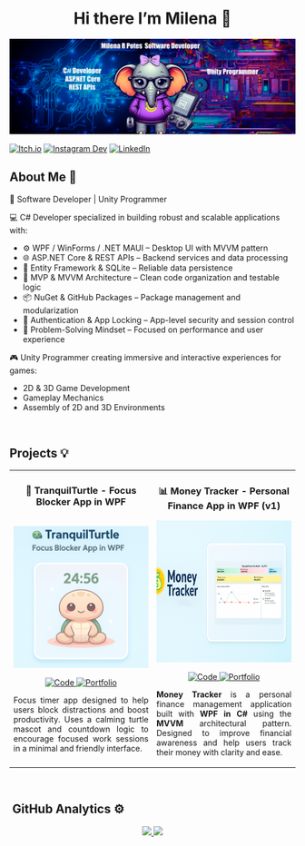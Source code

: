 <div align="center">
  <h1 align="center">Hi there I’m Milena 👋</h1>
</div>

<img src="https://github.com/MilenaRPotes/MilenaRPotes/blob/main/BannerPortafolioV2.png" alt="Milena Portfolio Banner">

[![Itch.io](https://img.shields.io/badge/Itch.io-FA5C5C?style=for-the-badge&logo=itch.io&logoColor=white)](https://emilenarpotes.itch.io)
[![Instagram Dev](https://img.shields.io/badge/Instagram%20Dev-E4405F?style=for-the-badge&logo=instagram&logoColor=white)](https://www.instagram.com/milenarpotesgamedev/?hl=es-es)
[![LinkedIn](https://img.shields.io/badge/LinkedIn-0077B5?style=for-the-badge&logo=linkedin&logoColor=white)](https://www.linkedin.com/in/milenarpotes/)

## About Me 🌟

🚀 Software Developer | Unity Programmer 

💻 C# Developer specialized in building robust and scalable applications with:
- ⚙️ WPF / WinForms / .NET MAUI – Desktop UI with MVVM pattern
- 🌐 ASP.NET Core & REST APIs – Backend services and data processing
- 💾 Entity Framework & SQLite – Reliable data persistence
- 🧪 MVP & MVVM Architecture – Clean code organization and testable logic
- 📦 NuGet & GitHub Packages – Package management and modularization
- 🔐 Authentication & App Locking – App-level security and session control
- 🧠 Problem-Solving Mindset – Focused on performance and user experience

🎮 Unity Programmer creating immersive and interactive experiences for games:
- 2D & 3D Game Development
- Gameplay Mechanics
- Assembly of 2D and 3D Environments

<br>

## Projects 💡

<table>
<tr>
<!-- TranquilTurtle -->
<td width="50%" valign="top" style="vertical-align:top;">
  <h3 align="center">🎯 TranquilTurtle - Focus Blocker App in WPF</h3>
  <div align="center"> <br>
    <a href="https://github.com/MilenaRPotes/TranquilTurtle" target="_blank">
      <img src="https://github.com/MilenaRPotes/MilenaRPotes/blob/main/FocusImage.png" width="400" height="250" alt="TranquilTurtle Preview">
    </a>
    <p>
      <a href="https://github.com/MilenaRPotes/TranquilTurtle" target="_blank">
        <img src="https://img.shields.io/badge/Code-FFFF00?style=for-the-badge&logo=github&logoColor=black" alt="Code">
      </a>
      <a href="https://tuportafolio.com/" target="_blank">
        <img src="https://img.shields.io/badge/Portfolio-1B6FBE?style=for-the-badge&logo=lighthouse&logoColor=white" alt="Portfolio">
      </a>
    </p>
    <p align="justify">
      Focus timer app designed to help users block distractions and boost productivity.  
      Uses a calming turtle mascot and countdown logic to encourage focused work sessions in a minimal and friendly interface.
    </p>
  </div>
</td>

<!-- Money Tracker -->
<td width="50%" valign="top" style="vertical-align:top;">
  <h3 align="center">📊 Money Tracker - Personal Finance App in WPF (v1)</h3>
  <div align="center">
    <a href="https://github.com/MilenaRPotes/MoneyTracker" target="_blank">
      <img src="https://github.com/MilenaRPotes/MilenaRPotes/blob/main/Money%20Tracker%20V1.png" width="400" height="250" alt="Money Tracker App">
    </a>
    <p>
      <a href="https://github.com/MilenaRPotes/MoneyTracker" target="_blank">
        <img src="https://img.shields.io/badge/Code-FFFF00?style=for-the-badge&logo=github&logoColor=black" alt="Code">
      </a>
      <a href="https://tuportafolio.com/" target="_blank">
        <img src="https://img.shields.io/badge/Portfolio-1B6FBE?style=for-the-badge&logo=lighthouse&logoColor=white" alt="Portfolio">
      </a>
    </p>
    <p align="justify">
      <strong>Money Tracker</strong> is a personal finance management application built with <strong>WPF in C#</strong> using the <strong>MVVM</strong> architectural pattern.
      Designed to improve financial awareness and help users track their money with clarity and ease.
    </p>
  </div>
</td>
</tr>
</table>

<br>


## &nbsp;GitHub Analytics ⚙️

<p align="center">
<a href="https://github.com/MilenaRPotes">
  <img height="180em" src="https://github-readme-stats-eight-theta.vercel.app/api?username=MilenaRPotes&show_icons=true&theme=algolia&include_all_commits=true&count_private=true"/>
  <img height="180em" src="https://github-readme-stats-eight-theta.vercel.app/api/top-langs/?username=MilenaRPotes&layout=compact&langs_count=8&theme=algolia"/>
</a>
</p>
